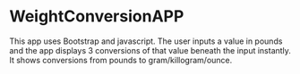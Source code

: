 # WeightConversionAPP
This app uses Bootstrap and javascript.
The user inputs a value in pounds and the app displays 3 conversions of that value beneath the input instantly.
It shows conversions from pounds to gram/killogram/ounce.
